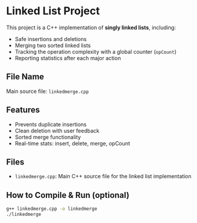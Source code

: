 # Linked List Project

This project is a C++ implementation of **singly linked lists**, including:

- Safe insertions and deletions
- Merging two sorted linked lists
- Tracking the operation complexity with a global counter (`opCount`)
- Reporting statistics after each major action

## File Name

Main source file: `linkedmerge.cpp`

## Features

- Prevents duplicate insertions
- Clean deletion with user feedback
- Sorted merge functionality
- Real-time stats: insert, delete, merge, opCount

## Files

- `linkedmerge.cpp`: Main C++ source file for the linked list implementation

## How to Compile & Run (optional)

```bash
g++ linkedmerge.cpp -o linkedmerge
./linkedmerge